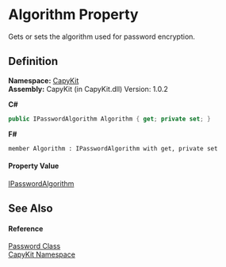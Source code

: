 # Algorithm Property


Gets or sets the algorithm used for password encryption.



## Definition
**Namespace:** <a href="N_CapyKit.md">CapyKit</a>  
**Assembly:** CapyKit (in CapyKit.dll) Version: 1.0.2

**C#**
``` C#
public IPasswordAlgorithm Algorithm { get; private set; }
```
**F#**
``` F#
member Algorithm : IPasswordAlgorithm with get, private set
```



#### Property Value
<a href="T_CapyKit_IPasswordAlgorithm.md">IPasswordAlgorithm</a>

## See Also


#### Reference
<a href="T_CapyKit_Password.md">Password Class</a>  
<a href="N_CapyKit.md">CapyKit Namespace</a>  
